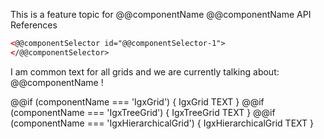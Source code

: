 This is a feature topic for @@componentName
@@componentName API References

```html
<@@componentSelector id="@@componentSelector-1">
</@@componentSelector>
```

I am common text for all grids and we are currently talking about: @@componentName !
<!-- ============================== -->
@@if (componentName === 'IgxGrid') {
IgxGrid TEXT
}
@@if (componentName === 'IgxTreeGrid') {
IgxTreeGrid TEXT
}
@@if (componentName === 'IgxHierarchicalGrid') {
IgxHierarchicalGrid TEXT
}
